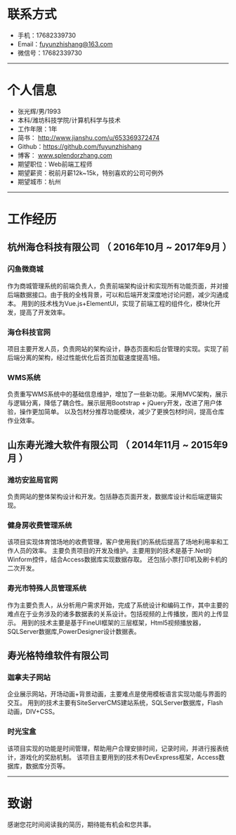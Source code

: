
# 联系方式
- 手机：17682339730
- Email：fuyunzhishang@163.com
- 微信号：17682339730

---

# 个人信息

 - 张光辉/男/1993 
 - 本科/潍坊科技学院/计算机科学与技术 
 - 工作年限：1年
 - 简书： http://www.jianshu.com/u/653369372474
 - Github：https://github.com/fuyunzhishang
 - 博客： www.splendorzhang.com
 - 期望职位：Web前端工程师
 - 期望薪资：税前月薪12k~15k，特别喜欢的公司可例外
 - 期望城市：杭州

---

# 工作经历

## 杭州海仓科技有限公司 （ 2016年10月 ~ 2017年9月 ）

### 闪鱼微商城 
作为商城管理系统的前端负责人，负责前端架构设计和实现所有功能页面，并对接后端数据接口。由于我的全栈背景，可以和后端开发深度地讨论问题，减少沟通成本。
用到的技术栈为Vue.js+ElementUI，实现了前端工程的组件化，模块化开发，提高了开发效率。

### 海仓科技官网 
项目主要开发人员，负责网站的架构设计，静态页面和后台管理的实现。实现了前后端分离的架构，经过性能优化后首页加载速度提高1倍。


### WMS系统

负责重写WMS系统中的基础信息维护，增加了一些新功能。采用MVC架构，展示与逻辑分离，降低了耦合性。展示层用Bootstrap + jQuery开发，改进了用户体验，操作更加简单。
以及包材分推荐功能模块，减少了更换包材时间，提高仓库作业效率。

 
## 山东寿光潍大软件有限公司 （ 2014年11月 ~ 2015年9月 ）

### 潍坊安监局官网 
负责网站的整体架构设计和开发。包括静态页面开发，数据库设计和后端逻辑实现。


### 健身房收费管理系统 
该项目实现体育馆场地的收费管理，客户使用我们的系统后提高了场地利用率和工作人员的效率。 主要负责项目的开发及维护。主要用到的技术是基于.Net的Winform控件，结合Access数据库实现数据存取。 还包括小票打印机及刷卡机的二次开发。

### 寿光市特殊人员管理系统

作为主要负责人，从分析用户需求开始，完成了系统设计和编码工作，其中主要的难点在于业务涉及的诸多数据表的关系设计。包括视频的上传播放，图片的上传显示。 用到的技术主要是基于FineUI框架的三层框架，Html5视频播放器，SQLServer数据库,PowerDesigner设计数据表。

## 寿光格特维软件有限公司

### 迦拿夫子网站
企业展示网站，开场动画+背景动画，主要难点是使用模板语言实现功能与界面的交互。 用到的技术主要有SiteServerCMS建站系统，SQLServer数据库，Flash动画，DIV+CSS。

### 时光宝盒
该项目实现的功能是时间管理，帮助用户合理安排时间，记录时间，并进行报表统计，游戏化的奖励机制。 该项目主要用到的技术有DevExpress框架，Access数据库，数据库分页等。


---

# 致谢
感谢您花时间阅读我的简历，期待能有机会和您共事。
